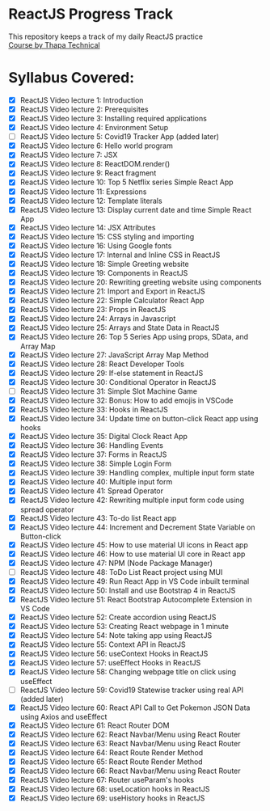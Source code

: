 # ReactJS Progress Track
This repository keeps a track of my daily ReactJS practice<br>
[Course by Thapa Technical](https://www.youtube.com/playlist?list=PLwGdqUZWnOp3aROg4wypcRhZqJG3ajZWJ)
# Syllabus Covered:
* [x] ReactJS Video lecture 1: Introduction
* [x] ReactJS Video lecture 2: Prerequisites
* [x] ReactJS Video lecture 3: Installing required applications
* [x] ReactJS Video lecture 4: Environment Setup
* [ ] ReactJS Video lecture 5: Covid19 Tracker App (added later)
* [x] ReactJS Video lecture 6: Hello world program
* [x] ReactJS Video lecture 7: JSX
* [x] ReactJS Video lecture 8: ReactDOM.render()
* [x] ReactJS Video lecture 9: React fragment
* [x] ReactJS Video lecture 10: Top 5 Netflix series Simple React App
* [x] ReactJS Video lecture 11: Expressions
* [x] ReactJS Video lecture 12: Template literals
* [x] ReactJS Video lecture 13: Display current date and time Simple React App
* [x] ReactJS Video lecture 14: JSX Attributes
* [x] ReactJS Video lecture 15: CSS styling and importing
* [x] ReactJS Video lecture 16: Using Google fonts
* [x] ReactJS Video lecture 17: Internal and Inline CSS in ReactJS
* [x] ReactJS Video lecture 18: Simple Greeting website
* [x] ReactJS Video lecture 19: Components in ReactJS
* [x] ReactJS Video lecture 20: Rewriting greeting website using components
* [x] ReactJS Video lecture 21: Import and Export in ReactJS
* [x] ReactJS Video lecture 22: Simple Calculator React App
* [x] ReactJS Video lecture 23: Props in ReactJS
* [x] ReactJS Video lecture 24: Arrays in Javascript
* [x] ReactJS Video lecture 25: Arrays and State Data in ReactJS
* [x] ReactJS Video lecture 26: Top 5 Series App using props, SData, and Array Map
* [x] ReactJS Video lecture 27: JavaScript Array Map Method
* [x] ReactJS Video lecture 28: React Developer Tools
* [x] ReactJS Video lecture 29: If-else statement in ReactJS
* [x] ReactJS Video lecture 30: Conditional Operator in ReactJS
* [ ] ReactJS Video lecture 31: Simple Slot Machine Game 
* [x] ReactJS Video lecture 32: Bonus: How to add emojis in VSCode
* [x] ReactJS Video lecture 33: Hooks in ReactJS
* [x] ReactJS Video lecture 34: Update time on button-click React app using hooks
* [x] ReactJS Video lecture 35: Digital Clock React App
* [x] ReactJS Video lecture 36: Handling Events
* [x] ReactJS Video lecture 37: Forms in ReactJS
* [x] ReactJS Video lecture 38: Simple Login Form
* [x] ReactJS Video lecture 39: Handling complex, multiple input form state
* [x] ReactJS Video lecture 40: Multiple input form
* [x] ReactJS Video lecture 41: Spread Operator
* [x] ReactJS Video lecture 42: Rewriting multiple input form code using spread operator
* [x] ReactJS Video lecture 43: To-do list React app
* [x] ReactJS Video lecture 44: Increment and Decrement State Variable on Button-click
* [x] ReactJS Video lecture 45: How to use material UI icons in React app
* [x] ReactJS Video lecture 46: How to use material UI core in React app
* [x] ReactJS Video lecture 47: NPM (Node Package Manager)
* [ ] ReactJS Video lecture 48: ToDo List React project using MUI
* [x] ReactJS Video lecture 49: Run React App in VS Code inbuilt terminal
* [x] ReactJS Video lecture 50: Install and use Bootstrap 4 in ReactJS
* [x] ReactJS Video lecture 51: React Bootstrap Autocomplete Extension in VS Code
* [x] ReactJS Video lecture 52: Create accordion using ReactJS
* [x] ReactJS Video lecture 53: Creating React webpage in 1 minute
* [x] ReactJS Video lecture 54: Note taking app using ReactJS
* [x] ReactJS Video lecture 55: Context API in ReactJS
* [x] ReactJS Video lecture 56: useContext Hooks in ReactJS
* [x] ReactJS Video lecture 57: useEffect Hooks in ReactJS
* [x] ReactJS Video lecture 58: Changing webpage title on click using useEffect
* [ ] ReactJS Video lecture 59: Covid19 Statewise tracker using real API (added later)
* [x] ReactJS Video lecture 60: React API Call to Get Pokemon JSON Data using Axios and useEffect
* [x] ReactJS Video lecture 61: React Router DOM
* [x] ReactJS Video lecture 62: React Navbar/Menu using React Router 
* [x] ReactJS Video lecture 63: React Navbar/Menu using React Router 
* [x] ReactJS Video lecture 64: React Route Render Method
* [x] ReactJS Video lecture 65: React Route Render Method
* [x] ReactJS Video lecture 66: React Navbar/Menu using React Router 
* [x] ReactJS Video lecture 67: Router useParam's hooks
* [x] ReactJS Video lecture 68: useLocation hooks in ReactJS
* [x] ReactJS Video lecture 69: useHistory hooks in ReactJS
